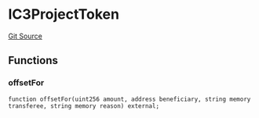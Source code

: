 # IC3ProjectToken
[Git Source](https://github.com/KlimaDAO/klimadao-solidity/blob/b4fb0f4685d5fe4c80ffc162389dfe0abdfe9f39/src/infinity/interfaces/IC3.sol)


## Functions
### offsetFor


```solidity
function offsetFor(uint256 amount, address beneficiary, string memory transferee, string memory reason) external;
```

